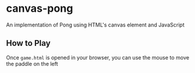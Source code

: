 # canvas-pong
An implementation of Pong using HTML's canvas element and JavaScript

## How to Play
Once `game.html` is opened in your browser, you can use the mouse to move the paddle on the left
